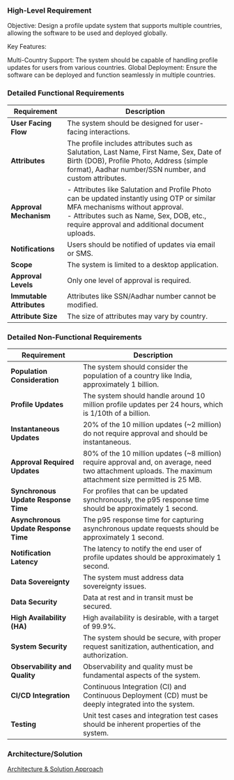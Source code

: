### High-Level Requirement
Objective: Design a profile update system that supports multiple countries, allowing the software to be used and deployed globally.

Key Features:

Multi-Country Support: The system should be capable of handling profile updates for users from various countries.
Global Deployment: Ensure the software can be deployed and function seamlessly in multiple countries.

### Detailed Functional Requirements

| Requirement | Description |
|-------------|-------------|
| **User Facing Flow** | The system should be designed for user-facing interactions. |
| **Attributes** | The profile includes attributes such as Salutation, Last Name, First Name, Sex, Date of Birth (DOB), Profile Photo, Address (simple format), Aadhar number/SSN number, and custom attributes. |
| **Approval Mechanism** | - Attributes like Salutation and Profile Photo can be updated instantly using OTP or similar MFA mechanisms without approval. <br> - Attributes such as Name, Sex, DOB, etc., require approval and additional document uploads. |
| **Notifications** | Users should be notified of updates via email or SMS. |
| **Scope** | The system is limited to a desktop application. |
| **Approval Levels** | Only one level of approval is required. |
| **Immutable Attributes** | Attributes like SSN/Aadhar number cannot be modified. |
| **Attribute Size** | The size of attributes may vary by country. |

### Detailed Non-Functional Requirements

| Requirement | Description |
|-------------|-------------|
| **Population Consideration** | The system should consider the population of a country like India, approximately 1 billion. |
| **Profile Updates** | The system should handle around 10 million profile updates per 24 hours, which is 1/10th of a billion. |
| **Instantaneous Updates** | 20% of the 10 million updates (~2 million) do not require approval and should be instantaneous. |
| **Approval Required Updates** | 80% of the 10 million updates (~8 million) require approval and, on average, need two attachment uploads. The maximum attachment size permitted is 25 MB. |
| **Synchronous Update Response Time** | For profiles that can be updated synchronously, the p95 response time should be approximately 1 second. |
| **Asynchronous Update Response Time** | The p95 response time for capturing asynchronous update requests should be approximately 1 second. |
| **Notification Latency** | The latency to notify the end user of profile updates should be approximately 1 second. |
| **Data Sovereignty** | The system must address data sovereignty issues. |
| **Data Security** | Data at rest and in transit must be secured. |
| **High Availability (HA)** | High availability is desirable, with a target of 99.9%. |
| **System Security** | The system should be secure, with proper request sanitization, authentication, and authorization. |
| **Observability and Quality** | Observability and quality must be fundamental aspects of the system. |
| **CI/CD Integration** | Continuous Integration (CI) and Continuous Deployment (CD) must be deeply integrated into the system. |
| **Testing** | Unit test cases and integration test cases should be inherent properties of the system. |

### Architecture/Solution
[Architecture & Solution Approach](./ARCHITECHTURE.MD)